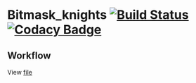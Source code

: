# Bitmask_knights      [![Build Status](https://travis-ci.org/martchellop/Entretenibit.svg?branch=master)](https://travis-ci.org/martchellop/Bitmask_knights)             [![Codacy Badge](https://api.codacy.com/project/badge/Grade/7b630380f6fd45129679b396f469e9e3)](https://www.codacy.com/app/martchellop/Bitmask_knights?utm_source=github.com&amp;utm_medium=referral&amp;utm_content=martchellop/Bitmask_knights&amp;utm_campaign=Badge_Grade)
## Workflow
View [file](https://github.com/martchellop/Entretenibit/blob/master/SCRUM-WORKFLOW.md)
